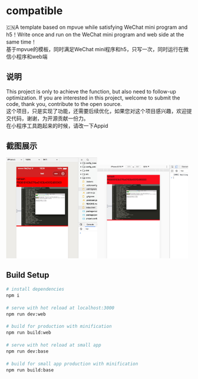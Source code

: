 # compatible
🇨🇳A template based on mpvue while satisfying WeChat mini program and h5！Write once and run on the WeChat mini program and web side at the same time！
<br/>基于mpvue的模板，同时满足WeChat mini程序和h5，只写一次，同时运行在微信小程序和web端

## 说明
This project is only to achieve the function, but also need to follow-up optimization. If you are interested in this project, welcome to submit the code, thank you, contribute to the open source.
<br/>
这个项目，只是实现了功能，还需要后续优化，如果您对这个项目感兴趣，欢迎提交代码，谢谢，为开源贡献一份力。
<br/>
在小程序工具跑起来的时候，请改一下Appid

## 截图展示
<p>
  <img alt="app" src="./screenshots/app.png" width="49%" /><img alt="web" src="./screenshots/web.png" width="49%" />
</p>

## Build Setup

``` bash
# install dependencies
npm i

# serve with hot reload at localhost:3000
npm run dev:web

# build for production with minification
npm run build:web

# serve with hot reload at small app
npm run dev:base

# build for small app production with minification
npm run build:base

```
